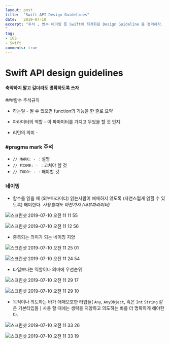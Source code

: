 ```yaml
---
layout: post
title:  "Swift API Design Guidelines"
date:   2019-07-10
excerpt: "주석 , 변수 네이밍 등 Swift에 최적화된 Design Guideline 을 정리하자.
"
tag:
- iOS
- Swift
comments: true
---
```


# Swift API design guidelines

#### 축약하지 말고 길더라도 명확하도록 쓰자

###함수 주석규칙

- 하는일 - 될 수 있으면 function의 기능을 한 줄로 요약

- 파라미터의 역할 - 이 파마미터를 가지고 무었을 할 것 인지

- 리턴의 의미 -

### #pragma mark 주석
* `// MARK: - ` : 설명
* `// FIXME: - ` : 고쳐야 할 것
* `// TODO: - ` : 해야할 것


### 네이밍

- 함수를 읽을 때 (외부파라미터) 읽는사람이 애매하지 않도록 (자연스럽게 읽힐 수 있도록)  해야한다. *사용할때도 마찬가지 (내부파라미터)*

![스크린샷 2019-07-10 오전 11 11 55](https://user-images.githubusercontent.com/47776915/60935093-b184a380-a303-11e9-90e0-e73ee93df142.png)

![스크린샷 2019-07-10 오전 11 12 56](https://user-images.githubusercontent.com/47776915/60935102-b9444800-a303-11e9-94a6-7c9c16593b9b.png)



- 중복되는 의미가 되는 네이밍 지양

![스크린샷 2019-07-10 오전 11 25 01](https://user-images.githubusercontent.com/47776915/60935602-610e4580-a305-11e9-84b6-64ff52ccbca6.png)

![스크린샷 2019-07-10 오전 11 24 54](https://user-images.githubusercontent.com/47776915/60935614-6cfa0780-a305-11e9-9d19-cd4ac4de7828.png)



- 타입보다는 역할이나 의미에 우선순위

![스크린샷 2019-07-10 오전 11 29 17](https://user-images.githubusercontent.com/47776915/60935781-ff9aa680-a305-11e9-96f9-702b65480ab2.png)

![스크린샷 2019-07-10 오전 11 29 10](https://user-images.githubusercontent.com/47776915/60935783-ff9aa680-a305-11e9-8903-3b2a5ec8f8a6.png)



- 목적이나 의도하는 바가 애매모호한 타입들( `Any`, `AnyObject`, 혹은 `Int` `String` 같은 기본타입들 ) 사용 할 때에는 생략을 지양하고 의도하는 바를 더 명확하게 해야한다.

![스크린샷 2019-07-10 오전 11 33 26](https://user-images.githubusercontent.com/47776915/60935979-910a1880-a306-11e9-94aa-3dd89b768ed9.png)

![스크린샷 2019-07-10 오전 11 33 19](https://user-images.githubusercontent.com/47776915/60935980-91a2af00-a306-11e9-94df-979286f83f5d.png)
